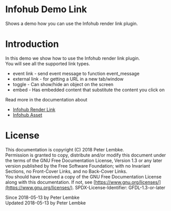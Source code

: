 # Infohub Demo Link

Shows a demo how you can use the Infohub render link plugin.

# Introduction

In this demo we show how to use the Infohub render link plugin.  
You will see all the supported link types.

- event link - send event message to function event_message
- external link - for getting a URL in a new tab/window
- toggle - Can show/hide an object on the screen
- embed - Has embedded content that substitute the content you click on

Read more in the documentation about

- [Infohub Render Link](plugin,infohub_render_link)
- [Infohub Asset](plugin,infohub_asset)

# License

This documentation is copyright (C) 2018 Peter Lembke.  
Permission is granted to copy, distribute and/or modify this document under the terms of the GNU Free Documentation
License, Version 1.3 or any later version published by the Free Software Foundation; with no Invariant Sections, no
Front-Cover Links, and no Back-Cover Links.  
You should have received a copy of the GNU Free Documentation License along with this documentation. If not,
see [https://www.gnu.org/licenses/](https://www.gnu.org/licenses/). SPDX-License-Identifier: GFDL-1.3-or-later

Since 2018-05-13 by Peter Lembke  
Updated 2018-05-13 by Peter Lembke  
